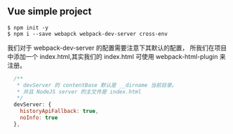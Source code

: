 ## Vue simple project

```shell
$ npm init -y
$ npm i --save webapck webpack-dev-server cross-env		
```

我们对于 webpack-dev-server 的配置需要注意下其默认的配置， 所我们在项目中添加一个 index.html,其实我们的 index.html 可使用 webpack-html-plugin 来注册。

```javascript
  /**
   * devServer 的 contentBase 默认是 __dirname 当前目录。
   * 并且 NodeJS server 的主文件是 index.html
   */
  devServer: {
    historyApiFallback: true,
    noInfo: true
  },
```

